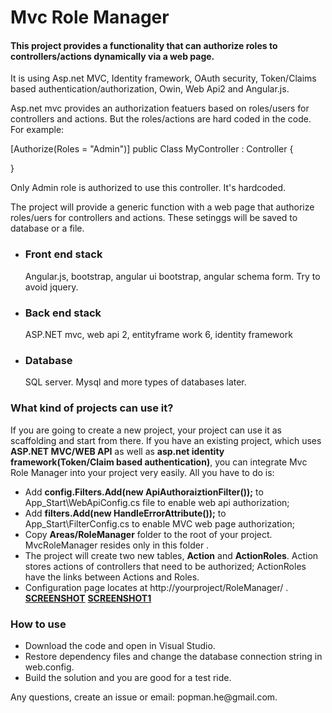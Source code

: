# Mvc Role Manager

<h4>This project provides a functionality that can authorize roles to controllers/actions dynamically via a web page.</h4> 
<p>It is using Asp.net MVC, Identity framework, OAuth security, Token/Claims based authentication/authorization, Owin, Web Api2 and Angular.js.</p>

Asp.net mvc provides an authorization featuers based on roles/users for controllers and actions. 
But the roles/actions are hard coded in the code.
For example: 

[Authorize(Roles = "Admin")]
public Class  MyController : Controller
{

}

Only Admin role is authorized to use this controller. It's hardcoded.

The project will provide a generic function with a web page that authorize roles/uers for controllers and actions. 
These setinggs will be saved to database or a file.

<ul>
<li><h3>Front end stack</h3> Angular.js, bootstrap, angular ui bootstrap, angular schema form. Try to avoid jquery.</li>
<li><h3>Back end stack</h3> ASP.NET mvc, web api 2, entityframe work 6, identity framework</li>
<li><h3>Database</h3> SQL server.  Mysql and more types of databases later.</li>
</ul>
<h3>What kind of projects can use it?</h3>
If you are going to create a new project, your project can use it as scaffolding and start from there.
If you have an existing project, which uses <strong>ASP.NET MVC/WEB API</strong> as well as <strong>asp.net identity framework(Token/Claim based authentication)</strong>, you can integrate Mvc Role Manager into your project very easily.
All you have to do is:
<ul><li>
Add <strong>config.Filters.Add(new ApiAuthoraiztionFilter());</strong> to App_Start\WebApiConfig.cs file to enable web api authorization;
</li>
<li> Add <strong>filters.Add(new HandleErrorAttribute());</strong> to App_Start\FilterConfig.cs to enable MVC web page authorization;
</li>
<li>Copy <strong>Areas/RoleManager</strong> folder to the root of your project. MvcRoleManager resides only in this folder . </li>
<li>The project will create two new tables, <strong>Action</strong> and <strong>ActionRoles</strong>. Action stores actions of controllers that need to be authorized; ActionRoles have the links between Actions and Roles.</li>
<li>Configuration page locates at http://yourproject/RoleManager/ . <br/>
<strong><a href="https://drive.google.com/open?id=0B_vc8f3gs88KbUV4empfQ1k2WEk" target=_blank>SCREENSHOT</a></strong>
<strong><a href="https://drive.google.com/open?id=0B_vc8f3gs88KZWV1Z3ZuN2dtckU" target=_blank>SCREENSHOT1</a></strong>
</li>
</ul>

<h3>How to use</h3>
<ul>
<li>Download the code and open in Visual Studio. </li>
<li>Restore dependency files and change the database connection string in web.config.</li>
<li>Build the solution and you are good for a test ride. </li>
</ul>

<p>Any questions, create an issue or email: popman.he@gmail.com.</p>
